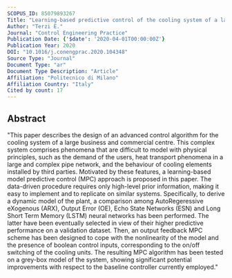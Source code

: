 ```yaml
---
SCOPUS_ID: 85079893267
Title: "Learning-based predictive control of the cooling system of a large business centre"
Author: "Terzi E."
Journal: "Control Engineering Practice"
Publication Date: {'$date': '2020-04-01T00:00:00Z'}
Publication Year: 2020
DOI: "10.1016/j.conengprac.2020.104348"
Source Type: "Journal"
Document Type: "ar"
Document Type Description: "Article"
Affiliation: "Politecnico di Milano"
Affiliation Country: "Italy"
Cited by count: 17
---
```


## Abstract
"This paper describes the design of an advanced control algorithm for the cooling system of a large business and commercial centre. This complex system comprises phenomena that are difficult to model with physical principles, such as the demand of the users, heat transport phenomena in a large and complex pipe network, and the behaviour of cooling elements installed by third parties. Motivated by these features, a learning-based model predictive control (MPC) approach is proposed in this paper. The data-driven procedure requires only high-level prior information, making it easy to implement and to replicate on similar systems. Specifically, to derive a dynamic model of the plant, a comparison among AutoRegeressive eXogenous (ARX), Output Error (OE), Echo State Networks (ESN) and Long Short Term Memory (LSTM) neural networks has been performed. The latter have been eventually selected in view of their higher predictive performance on a validation dataset. Then, an output feedback MPC scheme has been designed to cope with the nonlinearity of the model and the presence of boolean control inputs, corresponding to the on/off switching of the cooling units. The resulting MPC algorithm has been tested on a grey-box model of the system, showing significant potential improvements with respect to the baseline controller currently employed."
